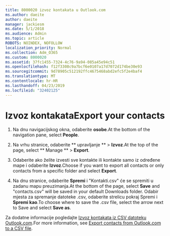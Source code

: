 ```yaml
---
title: 8000020 izvoz kontakata u Outlook.com
ms.author: daeite
author: daeite
manager: jackiesm
ms.date: 5/1/2018
ms.audience: Admin
ms.topic: article
ROBOTS: NOINDEX, NOFOLLOW
localization_priority: Normal
ms.collection: Adm_O365
ms.custom: 8000020
ms.assetid: 37fc1455-7324-4c76-9a94-085a45e94c51
ms.openlocfilehash: f12f3308c9a7bcf6e0107a17d7072d174be30e93
ms.sourcegitcommit: 9d78905c512192ffc4675468abd2efc5f2e4baf4
ms.translationtype: MT
ms.contentlocale: hr-HR
ms.lasthandoff: 04/23/2019
ms.locfileid: "32402125"
---
```

# <a name="export-your-contacts"></a><span data-ttu-id="cb6d0-102">Izvoz kontakata</span><span class="sxs-lookup"><span data-stu-id="cb6d0-102">Export your contacts</span></span>

1. <span data-ttu-id="cb6d0-103">Na dnu navigacijskog okna, odaberite **osobe**.</span><span class="sxs-lookup"><span data-stu-id="cb6d0-103">At the bottom of the navigation pane, select **People**.</span></span>
    
2. <span data-ttu-id="cb6d0-104">Na vrhu stranice, odaberite \*\* upravljanje \*\* \> **Izvoz**.</span><span class="sxs-lookup"><span data-stu-id="cb6d0-104">At the top of the page, select \*\* Manage \*\* \> **Export**.</span></span>
    
3. <span data-ttu-id="cb6d0-105">Odaberite ako želite izvesti sve kontakte ili kontakte samo iz određene mape i odaberite **Izvoz**.</span><span class="sxs-lookup"><span data-stu-id="cb6d0-105">Choose if you want to export all contacts or only contacts from a specific folder and select **Export**.</span></span> 
    
4. <span data-ttu-id="cb6d0-106">Na dnu stranice, odaberite **Spremi** i "Kontakti.csv" će se spremiti u zadanu mapu preuzimanja.</span><span class="sxs-lookup"><span data-stu-id="cb6d0-106">At the bottom of the page, select **Save** and "contacts.csv" will be saved in your default Downloads folder.</span></span> <span data-ttu-id="cb6d0-107">Odabir mjesta za spremanje datoteke .csv, odaberite strelicu pokraj Spremi i **Spremi kao**.</span><span class="sxs-lookup"><span data-stu-id="cb6d0-107">To choose where to save the .csv file, select the arrow next to Save and select **Save as**.</span></span> 
    
<span data-ttu-id="cb6d0-108">Za dodatne informacije pogledajte [Izvoz kontakata iz CSV datoteku Outlook.com](https://go.microsoft.com/fwlink/p/?linkid=873137).</span><span class="sxs-lookup"><span data-stu-id="cb6d0-108">For more information, see [Export contacts from Outlook.com to a CSV file](https://go.microsoft.com/fwlink/p/?linkid=873137).</span></span>
  

